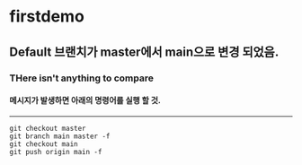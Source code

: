 # firstdemo


## Default 브랜치가 master에서 main으로 변경 되었음. 

### THere isn't anything to compare 


#### 메시지가 발생하면 아래의 명령어를 실행 할 것. 



----

    git checkout master 
    git branch main master -f 
    git checkout main 
    git push origin main -f 
